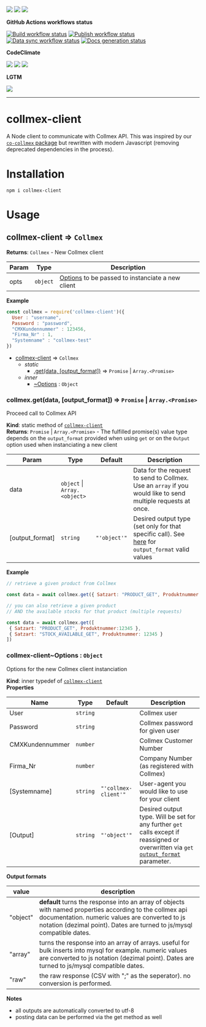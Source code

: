 ![](https://img.shields.io/github/package-json/v/kaskadi/aws-es-client)
![](https://img.shields.io/badge/code--style-standard-blue)
![](https://img.shields.io/github/license/kaskadi/aws-es-client?color=blue)

**GitHub Actions workflows status**

[![Build workflow status](https://img.shields.io/github/workflow/status/kaskadi/collmex-client/build?label=build&logo=mocha)](https://github.com/kaskadi/collmex-client/actions?query=workflow%3Abuild)
[![Publish workflow status](https://img.shields.io/github/workflow/status/kaskadi/collmex-client/publish?label=publish&logo=npm)](https://github.com/kaskadi/collmex-client/actions?query=workflow%3Apublish)
[![Data sync workflow status](https://img.shields.io/github/workflow/status/kaskadi/collmex-client/sync-data?label=sync-data&logo=github-actions)](https://github.com/kaskadi/collmex-client/actions?query=workflow%3Async-data)
[![Docs generation status](https://img.shields.io/github/workflow/status/kaskadi/aws-es-client/generate-docs?label=docs&logo=read-the-docs)](https://github.com/kaskadi/aws-es-client/actions?query=workflow%3Agenerate-docs)

**CodeClimate**

[![](https://img.shields.io/codeclimate/maintainability/kaskadi/aws-es-client?label=maintainability&logo=Code%20Climate)](https://codeclimate.com/github/kaskadi/aws-es-client)
[![](https://img.shields.io/codeclimate/tech-debt/kaskadi/aws-es-client?label=technical%20debt&logo=Code%20Climate)](https://codeclimate.com/github/kaskadi/aws-es-client)
[![](https://img.shields.io/codeclimate/coverage/kaskadi/aws-es-client?label=test%20coverage&logo=Code%20Climate)](https://codeclimate.com/github/kaskadi/aws-es-client)

**LGTM**

[![](https://img.shields.io/lgtm/grade/javascript/github/kaskadi/aws-es-client?label=code%20quality&logo=LGTM)](https://lgtm.com/projects/g/kaskadi/aws-es-client/?mode=list&logo=LGTM)

****

# collmex-client

A Node client to communicate with Collmex API. This was inspired by our [`co-collmex` package](https://www.npmjs.com/package/co-collmex) but rewritten with modern Javascript (removing deprecated dependencies in the process).

# Installation

```
npm i collmex-client
```

# Usage

<a name="module_collmex-client"></a>

## collmex-client ⇒ <code>Collmex</code>
**Returns**: <code>Collmex</code> - New Collmex client  

| Param | Type | Description |
| --- | --- | --- |
| opts | <code>object</code> | [Options](#module_collmex-client..Options) to be passed to instanciate a new client |

**Example**  
```js
const collmex = require('collmex-client')({
  User : "username",
  Password : "password",
  "CMXKundennummer" : 123456,
  "Firma_Nr" : 1,
  "Systemname" : "collmex-test"
})
```

* [collmex-client](#module_collmex-client) ⇒ <code>Collmex</code>
    * _static_
        * [.get(data, [output_format])](#module_collmex-client.get) ⇒ <code>Promise</code> \| <code>Array.&lt;Promise&gt;</code>
    * _inner_
        * [~Options](#module_collmex-client..Options) : <code>Object</code>

<a name="module_collmex-client.get"></a>

### collmex.get(data, [output_format]) ⇒ <code>Promise</code> \| <code>Array.&lt;Promise&gt;</code>
Proceed call to Collmex API

**Kind**: static method of [<code>collmex-client</code>](#module_collmex-client)  
**Returns**: <code>Promise</code> \| <code>Array.&lt;Promise&gt;</code> - The fulfilled promise(s) value type depends on the `output_format` provided when using `get` or on the `Output` option used when instanciating a new client  

| Param | Type | Default | Description |
| --- | --- | --- | --- |
| data | <code>object</code> \| <code>Array.&lt;object&gt;</code> |  | Data for the request to send to Collmex. Use an `array` if you would like to send multiple requests at once. |
| [output_format] | <code>string</code> | <code>&quot;&#x27;object&#x27;&quot;</code> | Desired output type (set only for that specific call). See [here](#output-formats) for `output_format` valid values |

**Example**  
```js
// retrieve a given product from Collmex

const data = await collmex.get({ Satzart: "PRODUCT_GET", Produktnummer: 12345 })

// you can also retrieve a given product
// AND the available stocks for that product (multiple requests)

const data = await collmex.get([
 { Satzart: "PRODUCT_GET", Produktnummer:12345 },
 { Satzart: "STOCK_AVAILABLE_GET", Produktnummer: 12345 }
])
```
<a name="module_collmex-client..Options"></a>

### collmex-client~Options : <code>Object</code>
Options for the new Collmex client instanciation

**Kind**: inner typedef of [<code>collmex-client</code>](#module_collmex-client)  
**Properties**

| Name | Type | Default | Description |
| --- | --- | --- | --- |
| User | <code>string</code> |  | Collmex user |
| Password | <code>string</code> |  | Collmex password for given user |
| CMXKundennummer | <code>number</code> |  | Collmex Customer Number |
| Firma_Nr | <code>number</code> |  | Company Number (as registered with Collmex) |
| [Systemname] | <code>string</code> | <code>&quot;&#x27;collmex-client&#x27;&quot;</code> | User-agent you would like to use for your client |
| [Output] | <code>string</code> | <code>&quot;&#x27;object&#x27;&quot;</code> | Desired output type. Will be set for any further `get` calls except if reassigned or overwritten via `get` [`output_format`](module:collmex-client.get.output_format) parameter. |

<a href="#output-formats"></a>

**Output formats**

| value | description |
| --- | --- |
| "object" | **default** turns the response into an array of objects with named properties according to the collmex api documentation. numeric values are converted to js notation (dezimal point). Dates are turned to js/mysql compatible dates.|
| "array" | turns the response into an array of arrays. useful for bulk inserts into mysql for example. numeric values are converted to js notation (dezimal point). Dates are turned to js/mysql compatible dates.|
| "raw" | the raw response (CSV with ";" as the seperator). no conversion is performed. |

**Notes**

- all outputs are automatically converted to utf-8
- posting data can be performed via the get method as well